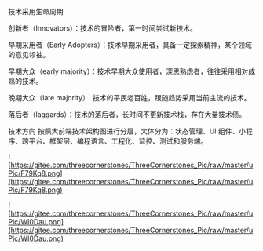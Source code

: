 技术采用生命周期

创新者（Innovators）：技术的冒险者，第一时间尝试新技术。

早期采用者（Early Adopters）：技术早期采用者，具备一定探索精神，某个领域的意见领袖。

早期大众（early majority）：技术早期大众使用者，深思熟虑者，往往采用相对成熟的技术。

晚期大众（late majority）：技术的平民老百姓，跟随趋势采用当前主流的技术。

落后者（laggards）：技术的落后者，长时间不更新技术栈，存在大量技术债。

技术方向
按照大前端技术架构图进行分层，大体分为：状态管理、UI 组件、小程序、跨平台、框架层、编程语言、工程化、监控、测试和服务端。

![https://gitee.com/threecornerstones/ThreeCornerstones_Pic/raw/master/uPic/F79Kq8.png](https://gitee.com/threecornerstones/ThreeCornerstones_Pic/raw/master/uPic/F79Kq8.png)

![https://gitee.com/threecornerstones/ThreeCornerstones_Pic/raw/master/uPic/WI0Dau.png](https://gitee.com/threecornerstones/ThreeCornerstones_Pic/raw/master/uPic/WI0Dau.png)